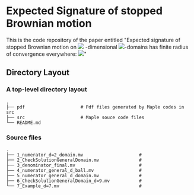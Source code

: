 #  Expected Signature of stopped Brownian motion

 This is the code repository of the paper entitled "Expected signature of stopped Brownian motion on <img src="https://render.githubusercontent.com/render/math?math=%24d%24"> -dimensional <img src="https://render.githubusercontent.com/render/math?math=%24C%5E%7B2%2C%20%5Calpha%7D%24">-domains has finite radius of convergence everywhere: <img src="https://render.githubusercontent.com/render/math?math=%242%20%5Cleq%20d%20%5Cleq%208%24">"
 
 ## Directory Layout 
 ### A top-level directory layout
    .
    ├── pdf                     # Pdf files generated by Maple codes in src
    ├── src                     # Maple souce code files 
    └── README.md
### Source files
    .
    ├── 1_numerator_d=2_domain.mv                     # 
    ├── 2_CheckSolutionGeneralDomain.mv               #  
    ├── 3_denominator_final.mv                        #
    ├── 4_numerator_general_d_ball.mv                 #
    ├── 5_numerator_general_d_domain.mv               #
    ├── 6_CheckSolutionGeneralDomain_d=9.mv           #
    └── 7_Example_d=7.mv                              #
